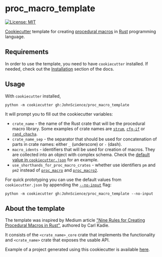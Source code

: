 # proc_macro_template
[![License: MIT](https://img.shields.io/badge/License-MIT-yellow.svg)](https://opensource.org/licenses/MIT)

[Cookiecutter](https://github.com/cookiecutter/cookiecutter) template for creating [procedural macros](https://doc.rust-lang.org/reference/procedural-macros.html) in [Rust](https://www.rust-lang.org/) programming language.

## Requirements

In order to use the template, you need to have `cookiecutter` installed. If needed, check out the [Installation](https://cookiecutter.readthedocs.io/en/stable/installation.html) section of the docs.

## Usage

With `cookiecutter` installed,

```console
python -m cookiecutter gh:JohnScience/proc_macro_template
```

It will prompt you to fill out the cookiecutter variables:

* `crate_name` - the name of the Rust crate that will be the procedural macro library. Some examples of crate names are [`strum`](https://crates.io/crates/strum), [`cfg-if`](https://crates.io/crates/cfg-if) or [`rand_chacha`](https://crates.io/crates/rand_chacha).
* `crate_name_sep` - the separator that should be used for concatenation of parts in crate names: either `_` (underscore) or `-` (dash).
* `macro_idents` - identifiers that will be used for creation of macros. They are collected into an object with complex schema. Check the [default value in `cookiecutter.json`](https://github.com/JohnScience/proc_macro_template/blob/main/cookiecutter.json#L4-L23) for an example.
* `use_shorthands_for_proc_macro_crates` - whether use identifiers `pm` and `pm2` instead of [`proc_macro`](https://doc.rust-lang.org/proc_macro/) and [`proc_macro2`](https://crates.io/crates/proc-macro2).

For quick prototyping you can use the default values from `cookiecutter.json` by appending the [`--no-input`](https://cookiecutter.readthedocs.io/en/1.7.0/advanced/cli_options.html#cmdoption-no-input) flag:

```console
python -m cookiecutter gh:JohnScience/proc_macro_template --no-input
```

## About the template

The template was inspired by Medium article ["Nine Rules for Creating Procedural Macros in Rust"](https://towardsdatascience.com/nine-rules-for-creating-procedural-macros-in-rust-595aa476a7ff), authored by Carl Kadie.

It consists of the `<crate_name>_core` crate that implements the functionality and `<crate_name>` crate that exposes the usable API.

Example of a project generated using this cookiecutter is available [here](https://github.com/JohnScience/proc_macro_template_example).
